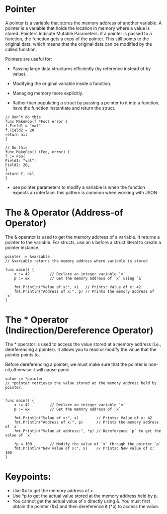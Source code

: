 # Pointer 

A pointer is a variable that stores the memory address of another variable. A pointer is a variable that holds the location in memory where a value is stored.
Pointers Indicate Mutable Parameters.
if a pointer is passed to a function, the function gets a copy of the pointer.
This still points to the original data, which means that the original data can be
modified by the called function.
 
 Pointers are useful for: 
- Passing large data structures efficiently (by reference instead of by value).
- Modifying the original variable inside a function.
- Managing memory more explicitly.

- Rather than populating a struct by passing a pointer to it into a function, have the function instantiate and return the struct.

```
// Don’t do this
func MakeFoo(f *Foo) error {
f.Field1 = "val"
f.Field2 = 20
return nil
}

// Do this
func MakeFoo() (Foo, error) {
f := Foo{
Field1: "val",
Field2: 20,
}
return f, nil
}
```

- use pointer parameters to modify a variable is when the
function expects an interface. this pattern is common when working with JSON

# The & Operator (Address-of Operator)
The & operator is used to get the memory address of a variable. It returns a pointer to the variable.
For structs, use an `&` before a struct literal to create a pointer instance.

```
pointer := &variable
// &variable returns the memory address where variable is stored

func main() {
    x := 42         // Declare an integer variable `x`
    p := &x         // Get the memory address of `x` using `&`
    
    fmt.Println("Value of x:", x)   // Prints: Value of x: 42
    fmt.Println("Address of x:", p) // Prints the memory address of `x`
}
```


# The * Operator (Indirection/Dereference Operator)
The * operator is used to access the value stored at a memory address (i.e., dereferencing a pointer). It allows you to read or modify the value that the pointer points to.

Before dereferencing a pointer, we must make sure that the pointer is non-nil,otherwise  it will cause panic.

```
value := *pointer
// *pointer retrieves the value stored at the memory address held by pointer.


func main() {
    x := 42         // Declare an integer variable `x`
    p := &x         // Get the memory address of `x`
    
    fmt.Println("Value of x:", x)        // Prints: Value of x: 42
    fmt.Println("Address of x:", p)      // Prints the memory address of `x`
    fmt.Println("Value at address:", *p) // Dereference `p` to get the value of `x`
    
    *p = 100        // Modify the value of `x` through the pointer `p`
    fmt.Println("New value of x:", x)    // Prints: New value of x: 100
}

```

# Keypoints:
- Use &x to get the memory address  of x.
- Use *p to get the actual value  stored at the memory address held by p.
- You cannot get the actual value of x directly using &. You must first obtain the pointer (&x) and then dereference it (*p) to access the value.
     